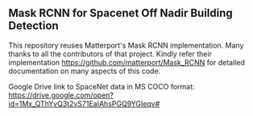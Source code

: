 ## **Mask RCNN for Spacenet Off Nadir Building Detection**

This repository reuses Matterport's Mask RCNN implementation. Many thanks to all the contributors of that project. Kindly refer their implementation https://github.com/matterport/Mask_RCNN for detailed documentation on many aspects of this code.

Google Drive link to SpaceNet data in MS COCO format: https://drive.google.com/open?id=1Mx_QThYvQ3t2vS71EaIAhsPGQ9YGIeqv#
